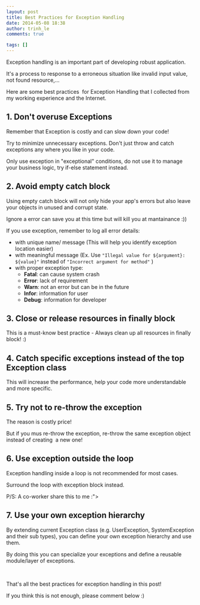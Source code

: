```yaml
---
layout: post
title: Best Practices for Exception Handling
date: 2014-05-08 18:38
author: trinh_le
comments: true

tags: []
---
```



Exception handling is an important part of developing robust application.

It's a process to response to a erroneous situation like invalid input value, not found resource,...

Here are some best practices  for Exception Handling that I collected from my working experience and the Internet.

<!--more-->
<h2>1. Don't overuse Exceptions</h2>
Remember that Exception is costly and can slow down your code!

Try to minimize unnecessary exceptions. Don't just throw and catch exceptions any where you like in your code.

Only use exception in "exceptional" conditions, do not use it to manage your business logic, try if-else statement instead.
<h2>2. Avoid empty catch block</h2>
Using empty catch block will not only hide your app's errors but also leave your objects in unused and corrupt state.

Ignore a error can save you at this time but will kill you at mantainance :))

If you use exception, remember to log all error details:
<ul>
	<li>with unique name/ message (This will help you identify exception location easier)</li>
	<li>with meaningful message (Ex. Use <code>"Illegal value for ${argument}: ${value}"</code> instead of <code>"Incorrect argument for method"</code> )</li>
	<li>with proper exception type:
<ul>
	<li><strong>Fatal</strong>: can cause system crash</li>
	<li><strong>Error</strong>: lack of requirement</li>
	<li><strong>Warn</strong>: not an error but can be in the future</li>
	<li><strong>Infor</strong>: information for user</li>
	<li><strong>Debug</strong>: information for developer</li>
</ul>
</li>
</ul>
<h2>3. Close or release resources in finally block</h2>
This is a must-know best practice - Always clean up all resources in finally block! :)
<h2>4. Catch specific exceptions instead of the top Exception class</h2>
This will increase the performance, help your code more understandable and more specific.
<h2>5. Try not to re-throw the exception</h2>
The reason is costly price!

But if you mus re-throw the exception, re-throw the same exception object instead of creating  a new one!
<h2>6. Use exception outside the loop</h2>
Exception handling inside a loop is not recommended for most cases.

Surround the loop with exception block instead.

P/S: A co-worker share this to me :"&gt;
<h2>7. Use your own exception hierarchy</h2>
By extending current Exception class (e.g. UserException, SystemException and their sub types), you can define your own exception hierarchy and use them.

By doing this you can specialize your exceptions and define a reusable module/layer of exceptions.

&nbsp;

That's all the best practices for exception handling in this post!

If you think this is not enough, please comment below :)

&nbsp;
